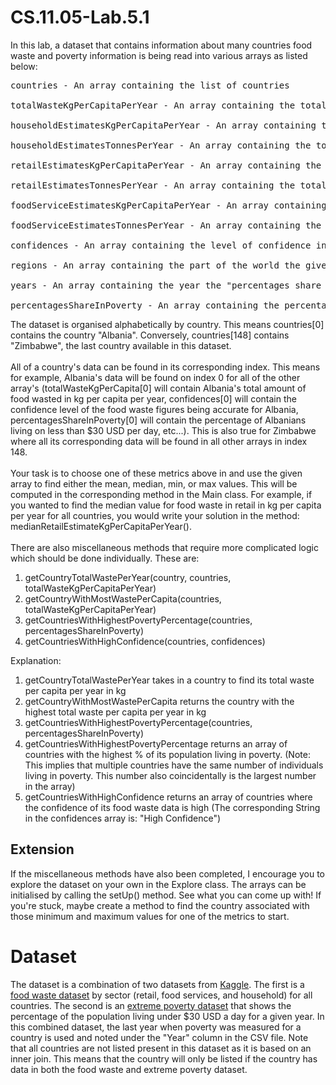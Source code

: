 # CS.11.05-Lab.5.1

In this lab, a dataset that contains information about many countries food waste and poverty information is being read into various arrays as listed below:
<pre>
countries - An array containing the list of countries

totalWasteKgPerCapitaPerYear - An array containing the total amount of food wasted in kg by a country per capita per year

householdEstimatesKgPerCapitaPerYear - An array containing the total household food waste in kg by a country per capita per year

householdEstimatesTonnesPerYear - An array containing the total household food waste in tonnes by a country per year

retailEstimatesKgPerCapitaPerYear - An array containing the total retail food waste in kg by a country per capita per year

retailEstimatesTonnesPerYear - An array containing the total retail food waste in tons by a country per year

foodServiceEstimatesKgPerCapitaPerYear - An array containing the total food service food waste in kg by a country per capita per year

foodServiceEstimatesTonnesPerYear - An array containing the food service food waste in tonnes by a country per year

confidences - An array containing the level of confidence in the food waste figures being accurate for a given country. This ranges from "Very Low Confidence", "Low Confidence", "Medium Confidence", and "High Confidence".

regions - An array containing the part of the world the given country is in

years - An array containing the year the "percentages share in poverty" figures were taken from

percentagesShareInPoverty - An array containing the percentage of a country's population living on less than $30 USD per day (this will be referred to as "poverty")
</pre>

The dataset is organised alphabetically by country. This means countries[0] contains the country "Albania". 
Conversely, countries[148] contains "Zimbabwe", the last country available in this dataset. 
<br />
<br />
All of a country's data can be found in its corresponding index. This means for example, Albania's data will be found on index 0 for all of the other array's (totalWasteKgPerCapita[0] will contain Albania's total amount of food wasted in kg per capita per year, confidences[0] will contain the confidence level of the food waste figures being accurate for Albania, percentagesShareInPoverty[0] will contain the percentage of Albanians living on less than $30 USD per day, etc...).
This is also true for Zimbabwe where all its corresponding data will be found in all other arrays in index 148.
<br />
<br />
Your task is to choose one of these metrics above in and use the given array to find either the mean, median, min, or max values. This will be computed in the corresponding method in the Main class. For example, if you wanted to find the median value for food waste in retail in kg per capita per year for all countries, you would write your solution in the method: medianRetailEstimateKgPerCapitaPerYear().
<br />
<br />
There are also miscellaneous methods that require more complicated logic which should be done individually. These are:

1. getCountryTotalWastePerYear(country, countries, totalWasteKgPerCapitaPerYear) 
2. getCountryWithMostWastePerCapita(countries, totalWasteKgPerCapitaPerYear)
3. getCountriesWithHighestPovertyPercentage(countries, percentagesShareInPoverty)
4. getCountriesWithHighConfidence(countries, confidences)

Explanation: 
1. getCountryTotalWastePerYear takes in a country to find its total waste per capita per year in kg
2. getCountryWithMostWastePerCapita returns the country with the highest total waste per capita per year in kg
3. getCountriesWithHighestPovertyPercentage(countries, percentagesShareInPoverty)
3. getCountriesWithHighestPovertyPercentage returns an array of countries with the highest % of its population living in poverty. (Note: This implies that multiple countries have the same number of individuals living in poverty. This number also coincidentally is the largest number in the  array)
4. getCountriesWithHighConfidence returns an array of countries where the confidence of its food waste data is high (The corresponding String in the confidences array is: "High Confidence")

## Extension

If the miscellaneous methods have also been completed, I encourage you to explore the dataset on your own in the Explore class. The arrays can be initialised by calling the setUp() method. See what you can come up with! If you're stuck, maybe create a method to find the country associated with those minimum and maximum values for one of the metrics to start.

# Dataset

The dataset is a combination of two datasets from [Kaggle](https://www.kaggle.com/). 
The first is a [food waste dataset](https://www.kaggle.com/datasets/joebeachcapital/food-waste) by sector (retail, food services, and household) for all countries.
The second is an [extreme poverty dataset](https://www.kaggle.com/datasets/mathurinache/extreme-poverty) that shows the percentage of the population living under $30 USD a day for a given year.
In this combined dataset, the last year when poverty was measured for a country is used and noted under the "Year" column in the CSV file.
Note that all countries are not listed present in this dataset as it is based on an inner join. 
This means that the country will only be listed if the country has data in both the food waste and extreme poverty dataset.
